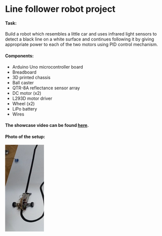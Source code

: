# Line follower robot project

#### Task:

Build a robot which resembles a little car and uses infrared light sensors to detect a black line on a white surface and continues following it by giving appropriate power to each of the two motors using PID control mechanism.

#### Components:
  * Arduino Uno microcontroller board
  * Breadboard
  * 3D printed chassis
  * Ball caster
  * QTR-8A reflectance sensor array
  * DC motor (x2)
  * L293D motor driver
  * Wheel (x2)
  * LiPo battery
  * Wires

#### The showcase video can be found [here](https://www.youtube.com/watch?v=JXPrWjsa9Xg).

#### Photo of the setup:
<img src="/line_follower/photo.jpeg?raw=true" width=25% height=25% />
